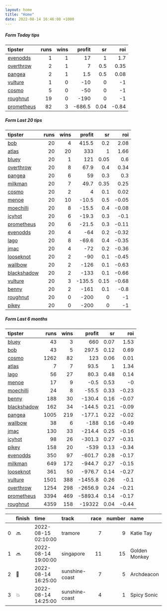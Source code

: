 ```yaml
---   
layout: home  
title: "Home"   
date: 2022-08-14 16:46:08 +1000  
---   
```



##### Form Today tips   

| tipster                                                       |   runs |   wins |   profit |   sr |   roi |
|:--------------------------------------------------------------|-------:|-------:|---------:|-----:|------:|
| [evenodds](https://mrwayneo.github.io/tips/evenodds.html)     |      1 |      1 |     17   | 1    |  1.7  |
| [overthrow](https://mrwayneo.github.io/tips/overthrow.html)   |      2 |      1 |      7   | 0.5  |  0.35 |
| [pangea](https://mrwayneo.github.io/tips/pangea.html)         |      2 |      1 |      1.5 | 0.5  |  0.08 |
| [vulture](https://mrwayneo.github.io/tips/vulture.html)       |      1 |      0 |    -10   | 0    | -1    |
| [cosmo](https://mrwayneo.github.io/tips/cosmo.html)           |      5 |      0 |    -50   | 0    | -1    |
| [roughnut](https://mrwayneo.github.io/tips/roughnut.html)     |     19 |      0 |   -190   | 0    | -1    |
| [prometheus](https://mrwayneo.github.io/tips/prometheus.html) |     82 |      3 |   -686.5 | 0.04 | -0.84 |

##### Form Last 20 tips   

| tipster                                                         |   runs |   wins |   profit |   sr |   roi |
|:----------------------------------------------------------------|-------:|-------:|---------:|-----:|------:|
| [bob](https://mrwayneo.github.io/tips/bob.html)                 |     20 |      4 |    415.5 | 0.2  |  2.08 |
| [atlas](https://mrwayneo.github.io/tips/atlas.html)             |     20 |     20 |    333   | 1    |  1.66 |
| [bluey](https://mrwayneo.github.io/tips/bluey.html)             |     20 |      1 |    121   | 0.05 |  0.6  |
| [overthrow](https://mrwayneo.github.io/tips/overthrow.html)     |     20 |      8 |     67.9 | 0.4  |  0.34 |
| [pangea](https://mrwayneo.github.io/tips/pangea.html)           |     20 |      6 |     59   | 0.3  |  0.3  |
| [milkman](https://mrwayneo.github.io/tips/milkman.html)         |     20 |      7 |     49.7 | 0.35 |  0.25 |
| [cosmo](https://mrwayneo.github.io/tips/cosmo.html)             |     20 |      2 |      4   | 0.1  |  0.02 |
| [menoe](https://mrwayneo.github.io/tips/menoe.html)             |     20 |     10 |    -10.5 | 0.5  | -0.05 |
| [moechilli](https://mrwayneo.github.io/tips/moechilli.html)     |     20 |      8 |    -15.5 | 0.4  | -0.08 |
| [icyhot](https://mrwayneo.github.io/tips/icyhot.html)           |     20 |      6 |    -19.3 | 0.3  | -0.1  |
| [prometheus](https://mrwayneo.github.io/tips/prometheus.html)   |     20 |      6 |    -21.5 | 0.3  | -0.11 |
| [evenodds](https://mrwayneo.github.io/tips/evenodds.html)       |     20 |      4 |    -64   | 0.2  | -0.32 |
| [lago](https://mrwayneo.github.io/tips/lago.html)               |     20 |      8 |    -69.6 | 0.4  | -0.35 |
| [jmac](https://mrwayneo.github.io/tips/jmac.html)               |     20 |      4 |    -72   | 0.2  | -0.36 |
| [looseknot](https://mrwayneo.github.io/tips/looseknot.html)     |     20 |      2 |    -90   | 0.1  | -0.45 |
| [wallbow](https://mrwayneo.github.io/tips/wallbow.html)         |     20 |      2 |   -126   | 0.1  | -0.63 |
| [blackshadow](https://mrwayneo.github.io/tips/blackshadow.html) |     20 |      2 |   -133   | 0.1  | -0.66 |
| [vulture](https://mrwayneo.github.io/tips/vulture.html)         |     20 |      3 |   -135.5 | 0.15 | -0.68 |
| [benny](https://mrwayneo.github.io/tips/benny.html)             |     20 |      2 |   -161   | 0.1  | -0.8  |
| [roughnut](https://mrwayneo.github.io/tips/roughnut.html)       |     20 |      0 |   -200   | 0    | -1    |
| [pikey](https://mrwayneo.github.io/tips/pikey.html)             |     20 |      0 |   -200   | 0    | -1    |

##### Form Last 6 months   

| tipster                                                         |   runs |   wins |   profit |   sr |   roi |
|:----------------------------------------------------------------|-------:|-------:|---------:|-----:|------:|
| [bluey](https://mrwayneo.github.io/tips/bluey.html)             |     43 |      3 |    660   | 0.07 |  1.53 |
| [bob](https://mrwayneo.github.io/tips/bob.html)                 |     43 |      5 |    297.5 | 0.12 |  0.69 |
| [cosmo](https://mrwayneo.github.io/tips/cosmo.html)             |   1262 |     82 |    123   | 0.06 |  0.01 |
| [atlas](https://mrwayneo.github.io/tips/atlas.html)             |      7 |      7 |     93.5 | 1    |  1.34 |
| [lago](https://mrwayneo.github.io/tips/lago.html)               |     56 |     27 |     80.3 | 0.48 |  0.14 |
| [menoe](https://mrwayneo.github.io/tips/menoe.html)             |     17 |      9 |     -0.5 | 0.53 | -0    |
| [moechilli](https://mrwayneo.github.io/tips/moechilli.html)     |     24 |      8 |    -55.5 | 0.33 | -0.23 |
| [benny](https://mrwayneo.github.io/tips/benny.html)             |    188 |     30 |   -130.4 | 0.16 | -0.07 |
| [blackshadow](https://mrwayneo.github.io/tips/blackshadow.html) |    162 |     34 |   -144.5 | 0.21 | -0.09 |
| [pangea](https://mrwayneo.github.io/tips/pangea.html)           |   1005 |    219 |   -177.1 | 0.22 | -0.02 |
| [wallbow](https://mrwayneo.github.io/tips/wallbow.html)         |     38 |      6 |   -188   | 0.16 | -0.49 |
| [jmac](https://mrwayneo.github.io/tips/jmac.html)               |    130 |     33 |   -214.4 | 0.25 | -0.16 |
| [icyhot](https://mrwayneo.github.io/tips/icyhot.html)           |     98 |     26 |   -301.3 | 0.27 | -0.31 |
| [pikey](https://mrwayneo.github.io/tips/pikey.html)             |    158 |     20 |   -539   | 0.13 | -0.34 |
| [evenodds](https://mrwayneo.github.io/tips/evenodds.html)       |    350 |     97 |   -601.7 | 0.28 | -0.17 |
| [milkman](https://mrwayneo.github.io/tips/milkman.html)         |    649 |    172 |   -944.7 | 0.27 | -0.15 |
| [looseknot](https://mrwayneo.github.io/tips/looseknot.html)     |    361 |     50 |   -976.7 | 0.14 | -0.27 |
| [vulture](https://mrwayneo.github.io/tips/vulture.html)         |   1501 |    388 |  -1455.8 | 0.26 | -0.1  |
| [overthrow](https://mrwayneo.github.io/tips/overthrow.html)     |   1254 |    298 |  -2656.9 | 0.24 | -0.21 |
| [prometheus](https://mrwayneo.github.io/tips/prometheus.html)   |   3394 |    469 |  -5893.4 | 0.14 | -0.17 |
| [roughnut](https://mrwayneo.github.io/tips/roughnut.html)       |   4359 |    158 | -19322   | 0.04 | -0.44 |

|    | finish            | time                | track          |   race |   number | name          |   odds | tipster            |
|---:|:------------------|:--------------------|:---------------|-------:|---------:|:--------------|-------:|:-------------------|
|  0 | :soon:            | 2022-08-15 02:10:00 | tramore        |      7 |        9 | Katie Tay     |   2.25 | overthrow          |
|  1 | :soon:            | 2022-08-14 19:00:00 | singapore      |     11 |       15 | Golden Monkey |   0    | pangea             |
|  2 | :3rd_place_medal: | 2022-08-14 16:25:00 | sunshine-coast |      7 |        5 | Archdeacon    |   5.5  | vulture            |
|  3 | :boom:            | 2022-08-14 14:25:00 | sunshine-coast |      4 |        1 | Spicy Sonic   |   2    | evenodds,overthrow |